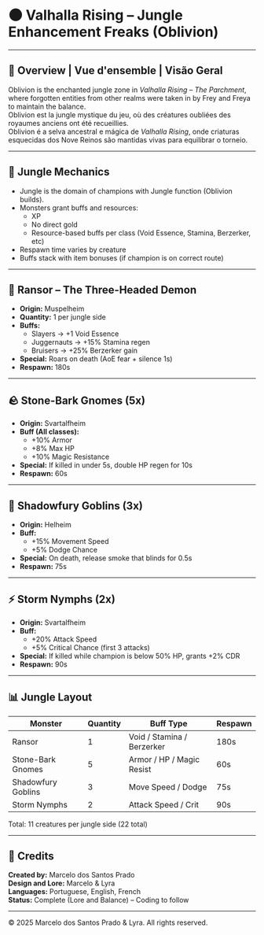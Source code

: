
# 🌑 Valhalla Rising – Jungle Enhancement Freaks (Oblivion)

---

## 🌿 Overview | Vue d'ensemble | Visão Geral

Oblivion is the enchanted jungle zone in *Valhalla Rising – The Parchment*, where forgotten entities from other realms were taken in by Frey and Freya to maintain the balance.  
Oblivion est la jungle mystique du jeu, où des créatures oubliées des royaumes anciens ont été recueillies.  
Oblivion é a selva ancestral e mágica de *Valhalla Rising*, onde criaturas esquecidas dos Nove Reinos são mantidas vivas para equilibrar o torneio.

---

## 🧠 Jungle Mechanics

- Jungle is the domain of champions with Jungle function (Oblivion builds).
- Monsters grant buffs and resources:
  - XP
  - No direct gold
  - Resource-based buffs per class (Void Essence, Stamina, Berzerker, etc)
- Respawn time varies by creature
- Buffs stack with item bonuses (if champion is on correct route)

---

## 👹 Ransor – The Three-Headed Demon

- **Origin:** Muspelheim  
- **Quantity:** 1 per jungle side  
- **Buffs:**  
  - Slayers → +1 Void Essence  
  - Juggernauts → +15% Stamina regen  
  - Bruisers → +25% Berzerker gain  
- **Special:** Roars on death (AoE fear + silence 1s)  
- **Respawn:** 180s  

---

## 🪨 Stone-Bark Gnomes (5x)

- **Origin:** Svartalfheim  
- **Buff (All classes):**  
  - +10% Armor  
  - +8% Max HP  
  - +10% Magic Resistance  
- **Special:** If killed in under 5s, double HP regen for 10s  
- **Respawn:** 60s  

---

## 🐲 Shadowfury Goblins (3x)

- **Origin:** Helheim  
- **Buff:**  
  - +15% Movement Speed  
  - +5% Dodge Chance  
- **Special:** On death, release smoke that blinds for 0.5s  
- **Respawn:** 75s  

---

## ⚡ Storm Nymphs (2x)

- **Origin:** Svartalfheim  
- **Buff:**  
  - +20% Attack Speed  
  - +5% Critical Chance (first 3 attacks)  
- **Special:** If killed while champion is below 50% HP, grants +2% CDR  
- **Respawn:** 90s  

---

## 📊 Jungle Layout

| Monster              | Quantity | Buff Type                        | Respawn |
|----------------------|----------|----------------------------------|---------|
| Ransor               | 1        | Void / Stamina / Berzerker      | 180s    |
| Stone-Bark Gnomes    | 5        | Armor / HP / Magic Resist       | 60s     |
| Shadowfury Goblins   | 3        | Move Speed / Dodge              | 75s     |
| Storm Nymphs         | 2        | Attack Speed / Crit             | 90s     |

Total: 11 creatures per jungle side (22 total)

---

## 🧾 Credits

**Created by:** Marcelo dos Santos Prado  
**Design and Lore:** Marcelo & Lyra  
**Languages:** Portuguese, English, French  
**Status:** Complete (Lore and Balance) – Coding to follow

---

© 2025 Marcelo dos Santos Prado & Lyra. All rights reserved.
